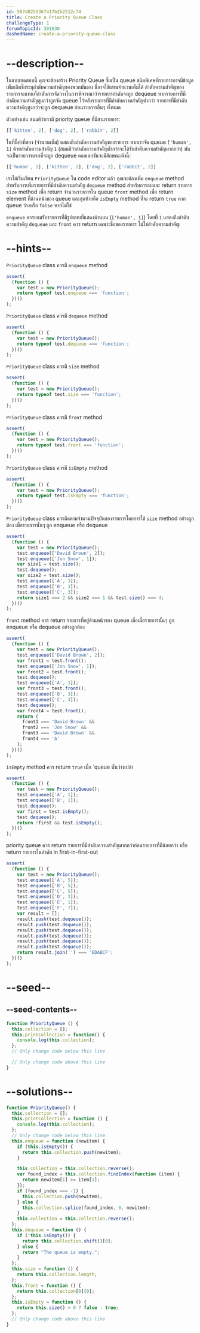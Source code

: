 ```yaml
---
id: 587d8255367417b2b2512c74
title: Create a Priority Queue Class
challengeType: 1
forumTopicId: 301630
dashedName: create-a-priority-queue-class
---
```


# --description--

ในแบบทดสอบนี้ คุณจะต้องสร้าง Priority Queue ซึ่งเป็น queue ชนิดพิเศษที่รายการอาจมีข้อมูลเพิ่มเติมซึ่งระบุลำดับความสำคัญของพวกมันเอง นี่อาจใช้แทนจำนวนเต็มได้ ลำดับความสำคัญของรายการจะแทนที่ลำดับการจัดวางในการพิจารณาว่ารายการลำดับจะถูก dequeue หากรายการที่มีลำดับความสำคัญสูงกว่าถูกจัด queue ไว้หลังรายการที่มีลำดับความสำคัญต่ำกว่า รายการที่มีลำดับความสำคัญสูงกว่าจะถูก dequeue ก่อนรายการอื่นๆ ทั้งหมด

ตัวอย่างเช่น สมมติว่าเรามี priority queue ที่มีสามรายการ:

```js
[['kitten', 2], ['dog', 2], ['rabbit', 2]]
```

ในที่นี้ค่าที่สอง (จำนวนเต็ม) แสดงถึงลำดับความสำคัญของรายการ หากเราจัด queue  `['human', 1]` ด้วยลำดับความสำคัญ `1` (สมมติว่าลำดับความสำคัญต่ำกว่าจะได้รับลำดับความสำคัญมากกว่า) มันจะเป็นรายการแรกที่จะถูก dequeue คอลเลกชันจะมีลักษณะดังนี้:

```js
[['human', 1], ['kitten', 2], ['dog', 2], ['rabbit', 2]]
```

เราได้เริ่มเขียน `PriorityQueue` ใน code editor แล้ว คุณจะต้องเพิ่ม `enqueue` method สำหรับการเพิ่มรายการที่มีลำดับความสำคัญ `dequeue` method สำหรับการลบและ return รายการ `size` method เพื่อ return จำนวนรายการใน queue  `front` method เพื่อ return element ที่ด้านหน้าของ queue  และสุดท้ายคือ `isEmpty` method ที่จะ return `true` หาก queue ว่างหรือ `false` หากไม่ใช่

`enqueue` ควรยอมรับรายการที่มีรูปแบบที่แสดงด้านบน (`['human', 1]`) โดยที่ `1` แสดงถึงลำดับความสำคัญ `dequeue` และ `front` ควร return เฉพาะชื่อของรายการ ไม่ใช่ลำดับความสำคัญ

# --hints--

`PriorityQueue` class ควรมี `enqueue` method

```js
assert(
  (function () {
    var test = new PriorityQueue();
    return typeof test.enqueue === 'function';
  })()
);
```

`PriorityQueue` class ควรมี `dequeue` method

```js
assert(
  (function () {
    var test = new PriorityQueue();
    return typeof test.dequeue === 'function';
  })()
);
```

`PriorityQueue` class ควรมี `size` method

```js
assert(
  (function () {
    var test = new PriorityQueue();
    return typeof test.size === 'function';
  })()
);
```

`PriorityQueue` class ควรมี `front` method

```js
assert(
  (function () {
    var test = new PriorityQueue();
    return typeof test.front === 'function';
  })()
);
```

`PriorityQueue` class ควรมี `isEmpty` method

```js
assert(
  (function () {
    var test = new PriorityQueue();
    return typeof test.isEmpty === 'function';
  })()
);
```

`PriorityQueue` class ควรติดตามจำนวนปัจจุบันของรายการโดยการใช้ `size` method อย่างถูกต้อง เมื่อรายการนั้นๆ ถูก enqueue หรือ dequeue

```js
assert(
  (function () {
    var test = new PriorityQueue();
    test.enqueue(['David Brown', 2]);
    test.enqueue(['Jon Snow', 1]);
    var size1 = test.size();
    test.dequeue();
    var size2 = test.size();
    test.enqueue(['A', 3]);
    test.enqueue(['B', 3]);
    test.enqueue(['C', 3]);
    return size1 === 2 && size2 === 1 && test.size() === 4;
  })()
);
```

`front` method ควร return รายการที่อยู่ด้านหน้าของ queue เมื่อเมื่อรายการนั้นๆ ถูก enqueue หรือ dequeue
อย่างถูกต้อง

```js
assert(
  (function () {
    var test = new PriorityQueue();
    test.enqueue(['David Brown', 2]);
    var front1 = test.front();
    test.enqueue(['Jon Snow', 1]);
    var front2 = test.front();
    test.dequeue();
    test.enqueue(['A', 3]);
    var front3 = test.front();
    test.enqueue(['B', 3]);
    test.enqueue(['C', 3]);
    test.dequeue();
    var front4 = test.front();
    return (
      front1 === 'David Brown' &&
      front2 === 'Jon Snow' &&
      front3 === 'David Brown' &&
      front4 === 'A'
    );
  })()
);
```

`isEmpty` method ควร return `true` เมื่อ `queue นั้นว่างเปล่า

```js
assert(
  (function () {
    var test = new PriorityQueue();
    test.enqueue(['A', 1]);
    test.enqueue(['B', 1]);
    test.dequeue();
    var first = test.isEmpty();
    test.dequeue();
    return !first && test.isEmpty();
  })()
);
```

priority queue ควร return รายการที่มีลำดับความสำคัญมากกว่าก่อนรายการที่มีน้อยกว่า หรือ return รายการในลำดับ in first-in-first-out  

```js
assert(
  (function () {
    var test = new PriorityQueue();
    test.enqueue(['A', 5]);
    test.enqueue(['B', 5]);
    test.enqueue(['C', 5]);
    test.enqueue(['D', 3]);
    test.enqueue(['E', 1]);
    test.enqueue(['F', 7]);
    var result = [];
    result.push(test.dequeue());
    result.push(test.dequeue());
    result.push(test.dequeue());
    result.push(test.dequeue());
    result.push(test.dequeue());
    result.push(test.dequeue());
    return result.join('') === 'EDABCF';
  })()
);
```

# --seed--

## --seed-contents--

```js
function PriorityQueue () {
  this.collection = [];
  this.printCollection = function() {
    console.log(this.collection);
  };
  // Only change code below this line

  // Only change code above this line
}
```

# --solutions--

```js
function PriorityQueue() {
  this.collection = [];
  this.printCollection = function () {
    console.log(this.collection);
  };
  // Only change code below this line
  this.enqueue = function (newitem) {
    if (this.isEmpty()) {
      return this.collection.push(newitem);
    }

    this.collection = this.collection.reverse();
    var found_index = this.collection.findIndex(function (item) {
      return newitem[1] >= item[1];
    });
    if (found_index === -1) {
      this.collection.push(newitem);
    } else {
      this.collection.splice(found_index, 0, newitem);
    }
    this.collection = this.collection.reverse();
  };
  this.dequeue = function () {
    if (!this.isEmpty()) {
      return this.collection.shift()[0];
    } else {
      return "The queue is empty.";
    }
  };
  this.size = function () {
    return this.collection.length;
  };
  this.front = function () {
    return this.collection[0][0];
  };
  this.isEmpty = function () {
    return this.size() > 0 ? false : true;
  };
  // Only change code above this line
}
```
